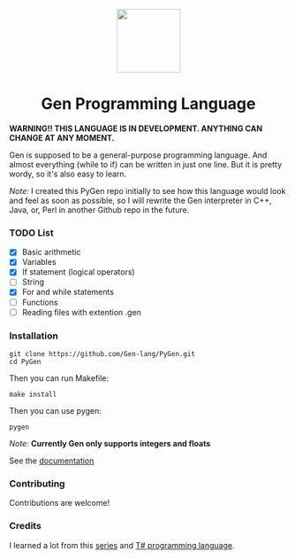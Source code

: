 <div align="center">
    <img width="115px" src="https://user-images.githubusercontent.com/60306074/148671204-b759cf4b-dada-483b-80f5-7bc24efc49e5.png">
    <h1>Gen Programming Language</h1>
</div>

**WARNING!! THIS LANGUAGE IS IN DEVELOPMENT. ANYTHING CAN CHANGE AT ANY MOMENT.**

Gen is supposed to be a general-purpose programming language. And almost everything (while to if) can be written in just one line. But it is pretty wordy, so it's also easy to learn.


*Note:* I created this PyGen repo initially to see how this language would look and feel as soon as possible, so I will rewrite the Gen interpreter in C++, Java, or, Perl in another Github repo in the future.


### TODO List
 - [x] Basic arithmetic
 - [x] Variables
 - [x] If statement (logical operators)
 - [ ] String
 - [x] For and while statements
 - [ ] Functions
 - [ ] Reading files with extention .gen

### Installation
```
git clone https://github.com/Gen-lang/PyGen.git
cd PyGen
```
Then you can run Makefile:
```
make install
```
Then you can use pygen:
```
pygen
```

*Note:* **Currently Gen only supports integers and floats**

See the [documentation](https://github.com/Gen-lang/PyGen/tree/master/doc/doc_en.md)

### Contributing
Contributions are welcome!

### Credits
I learned a lot from this [series](https://ruslanspivak.com/lsbasi-part1/) and [T# programming language](https://github.com/Tsharp-lang/Tsharp).
